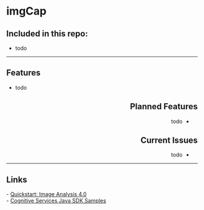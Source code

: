 <html>
<body>
  
  <div id="header">
    <h1>imgCap</h1>
    <h2>Included in this repo:</h2>
    <ul>
      <li>
        todo
      </li>
    </ul>
  </div>
  
  <hr>
    
  <div id="features">
    <h2>Features</h2>
    <ul>
      <li>
        todo
      </li>
    </ul>
  </div>
  
  <div id="todo" align="right">
    <h2>Planned Features</h2>
    <ul dir="rtl">
      <li>
        todo
      </li>
    </ul>
  </div>
  
  <div id="todo" align="right">
    <h2>Current Issues</h2>
    <ul dir="rtl">
      <li>
        todo
      </li>
    </ul>
  </div>
  
  <hr>
    
  <!--
    1 image per row = 90%
    2 image per row = 45%
    3 image per row = 30%
    4 image per row = 23%
  
  <div id="gui" align="center">
    <h2>GUI</h2>
    <img src="https://github.com/tigjaw/rastercast/blob/main/screenshots/1-rastercast-main.png" width="23%"></img>
    <img src="https://github.com/tigjaw/rastercast/blob/main/screenshots/2-rastercast-open.png" width="23%"></img>
    <img src="https://github.com/tigjaw/rastercast/blob/main/screenshots/3-rastercast-opened.png" width="23%"></img>
    <img src="https://github.com/tigjaw/rastercast/blob/main/screenshots/4-rastercast-saved.png" width="23%"></img>
  </div>
  
  -->
  <div id="links">
    <h2>Links</h2>
    - <a href="https://learn.microsoft.com/en-gb/azure/cognitive-services/computer-vision/quickstarts-sdk/image-analysis-client-library-40?tabs=visual-studio%2Cwindows&pivots=programming-language-csharp">Quickstart: Image Analysis 4.0</a>
    <br>
    - <a href="https://learn.microsoft.com/en-us/samples/azure-samples/cognitive-services-java-sdk-samples/cognitive-services-java-sdk-samples/">Cognitive Services Java SDK Samples</a>
  </div>

</body>
</html>
